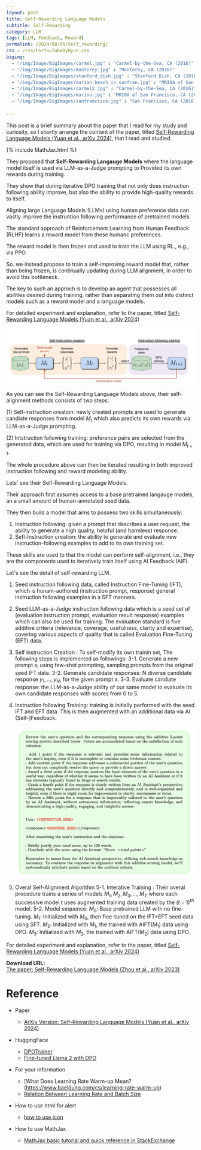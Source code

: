 ```yaml
---
layout: post
title: Self-Rewarding Language Models
subtitle: Self-Rewarding
category: LLM
tags: [LLM, Feedback, Reward]
permalink: /2024/08/05/Self_rewarding/
css : /css/ForYouTubeByHyun.css
bigimg: 
  - "/img/Image/BigImages/carmel.jpg" : "Carmel-by-the-Sea, CA (2016)"
  - "/img/Image/BigImages/monterey.jpg" : "Monterey, CA (2016)"
  - "/img/Image/BigImages/stanford_dish.jpg" : "Stanford Dish, CA (2016)"
  - "/img/Image/BigImages/marian_beach_in_sanfran.jpg" : "MRINA of San Francisco, CA (2016)"
  - "/img/Image/BigImages/carmel2.jpg" : "Carmel-by-the-Sea, CA (2016)"
  - "/img/Image/BigImages/marina.jpg" : "MRINA of San Francisco, CA (2016)"
  - "/img/Image/BigImages/sanfrancisco.jpg" : "San Francisco, CA (2016)"
  
---
```


This post is a brief summary about the paper that I read for my study and curiosity, so I shortly arrange the content of the paper, titled [Self-Rewarding Language Models (Yuan et al., arXiv 2024)](https://arxiv.org/abs/2401.10020), that I read and studied. 

{% include MathJax.html %}

They proposed that **Self-Rewarding Langauge Models** where the language model itself is used via LLM-as-a-Judge prompting to Provided its own rewards during training. 

They show that during iterative DPO training that not only does instruction following ability improve, but also the ability to provide high-quality rewards to itself.

Aligning large Language Models (LLMs) using human preference data can vastly improve the instruntion following performance of pretrained models. 

The standard approach of Reinforcement Learning from Human Feedback (RLHF) learns a reward model from these humanc preferences. 

The reward model is then frozen and used to train the LLM using RL., e.g., via PPO.

So. we instead propose to train a self-improving reward model that, rather than being frozen, is continually updating during LLM alignment, in order to avoid this bottleneck. 

The key to such an approch is to develop an agent that possesses all abilities desired during training, rather than separating them out into distinct models such as a reward model and a language models. 

For detailed experiment and explanation, refer to the paper, titled [Self-Rewarding Language Models (Yuan et al., arXiv 2024)](https://arxiv.org/abs/2401.10020)

![Yuna et al., arXiv 2024](/img/Image/NaturalLanguageProcessing/Papers/RL/2024-08-05-Self_Rewarding/self-rewarding_00.png)

As you can see the Self-Rewarding Language Models above, their self-alignment methods consists of two steps:

(1) Self-instruction creation: newly created prompts are used to generate candiate responses from model $M_{t}$ which also predicts its own rewards via LLM-as-a-Judge prompting. 

(2) Intstruction following training: preference pairs are selected from the generated data, which are used for training via DPO, resulting in model $M_{t+1}$. 

The whole procedure above can then be iterated resulting in both improved instruction following and reward modeling ability.

Lets' see their Self-Rewarding Language Models.

Their approach first assumes access to a base pretrained langauge models, an a small amount of human-annotated seed data. 

They then build a model that aims to possess two skills simultaneously:

   1. Instruction following: given a prompt that describes a user request, the ability to generate a high quality, helpful (and harmless) response.
   2. Sefl-Instruction creation: the ability  to generate and evaluate new instruction-following examples to add to its own training set. 

These skills are used to that the model can perform self-alignment, i.e., they are the components used to iteratively train itself using  AI Feedback (AIF).

Let's see the detail of self-rewarding LLM. 

   1. Seed instruction following data, called Instruction Fine-Tuning (IFT), which is hunam-authored (instruction prompt, response) general instruction following examples in a SFT manners. 
   2. Seed LLM-as-a-Judge instruction following data which is a seed set of (evaluation instruction prompt, evaluation result response) examples which can also be  used for training.
      The evaluation standard is five additive criteria (relevance, coverage, usefulness, clarity and expertise), covering various aspects of quality that is called Evaluation Fine-Tuning (EFT) data.
   3. Self instruction Creation : To self-modify its own trainin set, The following steps is implemented as followings:
       3-1. Generate a new prompt $x_{i}$ using few-shot prompting, sampling prompts from the original seed IFT data. 
       3-2. Generate candidate responses: N diverse candidate response ${y_{1}, ... ,y_{N},}$ for the given prompt $x$.
       3-3. Evaluate candiate response: the LLM-as-a-Judge ability of our same model to evaluate its own candidate responses with scores from 0 to 5.
   4. Instruction following Training: training is initially performed with the seed IFT and EFT data. This is then augmented with an additional data via AI (Self-)Feedback.

      ![Yuna et al., arXiv 2024](/img/Image/NaturalLanguageProcessing/Papers/RL/2024-08-05-Self_Rewarding/Self-Rewarding_01.png)

   5. Overal Self-Alignment Algorithm
      5-1. Interative Training : Their overal procedure trains a series of models $M_{1}, M_{2}, M_{3}, ..., M_{T}$ where each successive model $t$ uses augmented training data created by the $(t-1)^{th}$ model. 
      5-2. Model sequence:
          $M_0$: Base pretrained LLM with no fine-tuning.
          $M_1$: Initialized with $M_{0}$, then fine-tuned on the IFT+EFT seed data using SFT.
          $M_2$: Initialized with $M_{1}$, the trained with AIFT($M_{1}$) data using DPO.
          $M_3$: Initialized with $M_{2}$, the trained with AIFT($M_{2}$) data using DPO. 
          
For detailed experiment and explanation, refer to the paper, titled [Self-Rewarding Language Models (Yuan et al., arXiv 2024)](https://arxiv.org/abs/2401.10020)

<div class="alert alert-success" role="alert"><i class="fa fa-paperclip fa-lg"></i> <b>Download URL: </b><br>
  <a href="https://arxiv.org/abs/2401.10020">The paper: Self-Rewarding Language Models (Zhou et al., arXiv 2023)</a></div>

# Reference 

- Paper 
  - [ArXiv Version: Self-Rewarding Language Models (Yuan et al., arXiv 2024)](https://arxiv.org/abs/2401.10020)
 
- HuggingFace
  - [DPOTrainer](https://huggingface.co/docs/trl/main/en/dpo_trainer)
  - [Fine-tuned Llama 2 with DPO](https://huggingface.co/blog/dpo-trl)
 
- For your information
  - [What Does Learning Rate Warm-up Mean?(https://www.baeldung.com/cs/learning-rate-warm-up)
  - [Relation Between Learning Rate and Batch Size](https://www.baeldung.com/cs/learning-rate-batch-size)
  
- How to use html for alert
  - [how to use icon](http://idratherbewriting.com/documentation-theme-jekyll/mydoc_icons.html)
 
- How to use MathJax 
  - [MathJax basic tutorial and quick reference in StackExchange](https://math.meta.stackexchange.com/questions/5020/mathjax-basic-tutorial-and-quick-reference)


